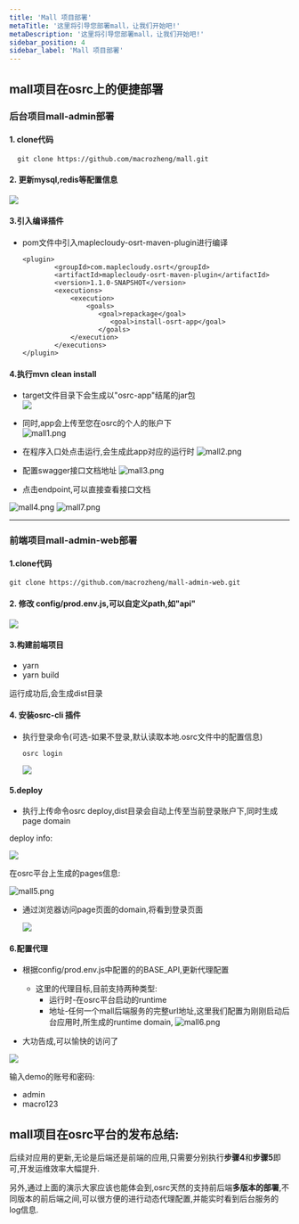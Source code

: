 ```yaml
---
title: 'Mall 项目部署'
metaTitle: '这里将引导您部署mall，让我们开始吧!'
metaDescription: '这里将引导您部署mall，让我们开始吧!'
sidebar_position: 4
sidebar_label: 'Mall 项目部署'
---
```

## mall项目在osrc上的便捷部署
### 后台项目mall-admin部署

#### 1. clone代码

```
  git clone https://github.com/macrozheng/mall.git
```

#### 2. 更新mysql,redis等配置信息 

![](https://osrtm.oss-cn-beijing.aliyuncs.com/wiki/img/1641292942447_image-20220104152646042.png)

#### 3.引入编译插件 

* pom文件中引入maplecloudy-osrt-maven-plugin进行编译

  ```
  <plugin>
          <groupId>com.maplecloudy.osrt</groupId>
          <artifactId>maplecloudy-osrt-maven-plugin</artifactId>
          <version>1.1.0-SNAPSHOT</version>
          <executions>
              <execution>
                  <goals>
                     <goal>repackage</goal>
                        <goal>install-osrt-app</goal>
                     </goals>
              </execution>
          </executions>
  </plugin>
  ```
#### 4.执行mvn clean install
* target文件目录下会生成以"osrc-app"结尾的jar包  
		![](https://osrtm.oss-cn-beijing.aliyuncs.com/wiki/img/1641292974008_image-20220104154123403.png)
 * 同时,app会上传至您在osrc的个人的账户下  
![mall1.png](https://oss.osrc.com/wiki/img/1658233573018_mall1.png)
 * 在程序入口处点击运行,会生成此app对应的运行时 
![mall2.png](https://oss.osrc.com/wiki/img/1658233725156_mall2.png)
* 配置swagger接口文档地址
![mall3.png](https://oss.osrc.com/wiki/img/1658233866014_mall3.png)

* 点击endpoint,可以直接查看接口文档

![mall4.png](https://oss.osrc.com/wiki/img/1658233978351_mall4.png)
![mall7.png](https://oss.osrc.com/wiki/img/1658234514153_mall7.png)

---
### 前端项目mall-admin-web部署
#### 1.clone代码
```
git clone https://github.com/macrozheng/mall-admin-web.git
```

#### 2. 修改 config/prod.env.js,可以自定义path,如"api"
![](https://osrtm.oss-cn-beijing.aliyuncs.com/wiki/img/1641293265838_image-20220104160419513.png)

#### 3.构建前端项目

* yarn
* yarn build

运行成功后,会生成dist目录

#### 4. 安装osrc-cli 插件 

 * 执行登录命令(可选-如果不登录,默认读取本地.osrc文件中的配置信息)

      ```
      osrc login
      ```
    ![](https://osrtm.oss-cn-beijing.aliyuncs.com/wiki/img/1641293280864_image-20220104160901408.png)

#### 5.deploy
 * 执行上传命令osrc deploy,dist目录会自动上传至当前登录账户下,同时生成page domain  

 deploy info: 

 ![](https://osrtm.oss-cn-beijing.aliyuncs.com/wiki/img/1641293294461_image-20220104161108446.png)

在osrc平台上生成的pages信息:

![mall5.png](https://oss.osrc.com/wiki/img/1658234220149_mall5.png)
      
 * 通过浏览器访问page页面的domain,将看到登录页面

      ![](https://osrtm.oss-cn-beijing.aliyuncs.com/wiki/img/1641293332342_image-20220104161500346.png)

  #### 6.配置代理
   * 根据config/prod.env.js中配置的的BASE_API,更新代理配置
      * 这里的代理目标,目前支持两种类型:
        * 运行时-在osrc平台启动的runtime
        * 地址-任何一个mall后端服务的完整url地址,这里我们配置为刚刚启动后台应用时,所生成的runtime domain,
![mall6.png](https://oss.osrc.com/wiki/img/1658234364348_mall6.png)

  * 大功告成,可以愉快的访问了

  ![](https://osrtm.oss-cn-beijing.aliyuncs.com/wiki/img/1641293379469_image-20220104162354621.png)



输入demo的账号和密码:  
  * admin  
  * macro123

## mall项目在osrc平台的发布总结:
后续对应用的更新,无论是后端还是前端的应用,只需要分别执行**步骤4**和**步骤5**即可,开发运维效率大幅提升.

另外,通过上面的演示大家应该也能体会到,osrc天然的支持前后端**多版本的部署**,不同版本的前后端之间,可以很方便的进行动态代理配置,并能实时看到后台服务的log信息.
